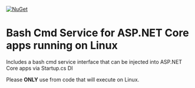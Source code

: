 [![NuGet](https://img.shields.io/nuget/v/GlitchedPolygons.Services.Bash.svg)](https://www.nuget.org/packages/GlitchedPolygons.Services.Bash) 

# Bash Cmd Service for ASP.NET Core apps running on Linux

Includes a bash cmd service interface that can be injected into ASP.NET Core apps via Startup.cs DI

Please **ONLY** use from code that will execute on Linux.

